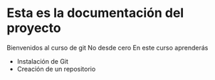 # Esta es la documentación del proyecto
Bienvenidos al curso de git No desde cero
En este curso aprenderás 
- Instalación de Git
- Creación de un repositorio
